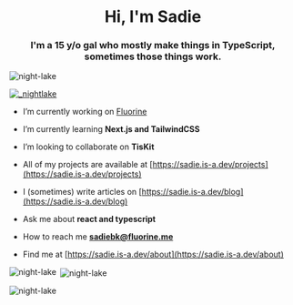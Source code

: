 <h1 align="center">Hi, I'm Sadie</h1>
<h3 align="center">I'm a 15 y/o gal who mostly make things in TypeScript, sometimes those things work.</h3>

<p align="left"> <img src="https://komarev.com/ghpvc/?username=night-lake&label=Profile%20views&color=ffaebd&style=flat" alt="night-lake" /> </p>

<p align="left"> <a href="https://twitter.com/_nightlake" target="blank"><img src="https://img.shields.io/twitter/follow/_nightlake?logo=twitter&style=for-the-badge" alt="_nightlake" /></a> </p>

- I’m currently working on [Fluorine](https://github.com/Fluorinebot/fluorine)

- I’m currently learning **Next.js and TailwindCSS**

- I’m looking to collaborate on **TisKit**

- All of my projects are available at [https://sadie.is-a.dev/projects](https://sadie.is-a.dev/projects)

- I (sometimes) write articles on [https://sadie.is-a.dev/blog](https://sadie.is-a.dev/blog)

- Ask me about **react and typescript**

- How to reach me **sadiebk@fluorine.me**

- Find me at [https://sadie.is-a.dev/about](https://sadie.is-a.dev/about)


<p><img align="left" src="https://github-readme-stats.vercel.app/api/top-langs?username=night-lake&show_icons=true&theme=dark&hide_border=true&locale=en&height=512" alt="night-lake" /></p>

<p>&nbsp;<img align="center" src="https://github-readme-stats.vercel.app/api?username=night-lake&show_icons=true&theme=dark&hide_border=true&locale=en&height=512" alt="night-lake" /></p>

<p><img align="center" src="https://github-readme-streak-stats.herokuapp.com/?user=night-lake&theme=dark&locale=en&height=512&hide_border=true" alt="night-lake" /></p>
